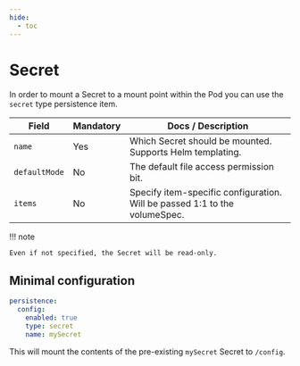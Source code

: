 ```yaml
---
hide:
  - toc
---
```


# Secret

In order to mount a Secret to a mount point within the Pod you can use the
`secret` type persistence item.

| Field         | Mandatory | Docs / Description                                                         |
| ------------- | --------- | -------------------------------------------------------------------------- |
| `name`        | Yes       | Which Secret should be mounted. Supports Helm templating.                  |
| `defaultMode` | No        | The default file access permission bit.                                    |
| `items`       | No        | Specify item-specific configuration. Will be passed 1:1 to the volumeSpec. |

!!! note

    Even if not specified, the Secret will be read-only.

## Minimal configuration

```yaml
persistence:
  config:
    enabled: true
    type: secret
    name: mySecret
```

This will mount the contents of the pre-existing `mySecret` Secret to `/config`.

